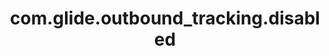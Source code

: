 ---
weight: 707
layout: page
title: com.glide.outbound_tracking.disabled
description: ""
value: "false"
---